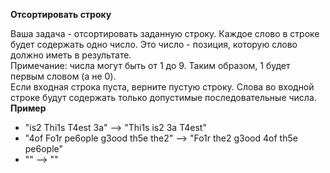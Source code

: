 **Отсортировать строку**

Ваша задача - отсортировать заданную строку. Каждое слово в строке будет содержать одно число. Это число - позиция, которую слово должно иметь в результате.  
Примечание: числа могут быть от 1 до 9. Таким образом, 1 будет первым словом (а не 0).  
Если входная строка пуста, верните пустую строку. Слова во входной строке будут содержать только допустимые последовательные числа.
**Пример**  
- "is2 Thi1s T4est 3a"  -->  "Thi1s is2 3a T4est"  
- "4of Fo1r pe6ople g3ood th5e the2"  -->  "Fo1r the2 g3ood 4of th5e pe6ople"
- ""  -->  ""